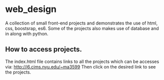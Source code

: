 # web_design
A collection of small front-end projects and demonstrates the use of html, css, boostsrap, es6. Some of the projects also makes use of database and in along with python.

## How to access projects.
The index.html file contains links to all the projects which can be accesses via: http://i6.cims.nyu.edu/~ma3599
Then click on the desired link to see the projects.
